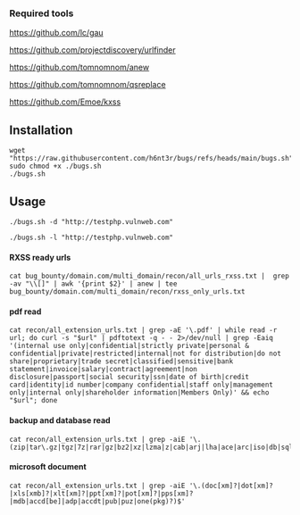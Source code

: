 ### Required tools
https://github.com/lc/gau

https://github.com/projectdiscovery/urlfinder

https://github.com/tomnomnom/anew

https://github.com/tomnomnom/qsreplace

https://github.com/Emoe/kxss

## Installation
```
wget "https://raw.githubusercontent.com/h6nt3r/bugs/refs/heads/main/bugs.sh"
sudo chmod +x ./bugs.sh
./bugs.sh
```
## Usage
```
./bugs.sh -d "http://testphp.vulnweb.com"
```
```
./bugs.sh -l "http://testphp.vulnweb.com"
```
#### RXSS ready urls
```
cat bug_bounty/domain.com/multi_domain/recon/all_urls_rxss.txt |  grep -av "\\[]" | awk '{print $2}' | anew | tee bug_bounty/domain.com/multi_domain/recon/rxss_only_urls.txt
```
#### pdf read
```
cat recon/all_extension_urls.txt | grep -aE '\.pdf' | while read -r url; do curl -s "$url" | pdftotext -q - - 2>/dev/null | grep -Eaiq '(internal use only|confidential|strictly private|personal & confidential|private|restricted|internal|not for distribution|do not share|proprietary|trade secret|classified|sensitive|bank statement|invoice|salary|contract|agreement|non disclosure|passport|social security|ssn|date of birth|credit card|identity|id number|company confidential|staff only|management only|internal only|shareholder information|Members Only)' && echo "$url"; done
```
#### backup and database read
```
cat recon/all_extension_urls.txt | grep -aiE '\.(zip|tar\.gz|tgz|7z|rar|gz|bz2|xz|lzma|z|cab|arj|lha|ace|arc|iso|db|sqlite|sqlite3|db3|sql|sqlitedb|sdb|sqlite2|frm|mdb|accdb|bak|backup|old|sav|save)$'
```
#### microsoft document
```
cat recon/all_extension_urls.txt | grep -aiE '\.(doc[xm]?|dot[xm]?|xls[xmb]?|xlt[xm]?|ppt[xm]?|pot[xm]?|pps[xm]?|mdb|accd[be]|adp|accdt|pub|puz|one(pkg)?)$'
```
